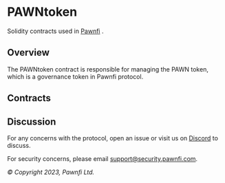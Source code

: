 # PAWNtoken

Solidity contracts used in [Pawnfi](https://pawnfi.com/) .

## Overview

The PAWNtoken contract is responsible for managing the PAWN token, which is a governance token in Pawnfi protocol.


## Contracts


## Discussion

For any concerns with the protocol, open an issue or visit us on [Discord](https://discord.com/invite/pawnfi) to discuss.

For security concerns, please email [support@security.pawnfi.com](dev@pawnfi.com).

_© Copyright 2023, Pawnfi Ltd._

